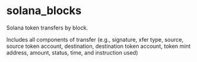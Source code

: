 # solana_blocks

Solana token transfers by block.

Includes all components of transfer (e.g., signature, xfer type, source, source token account, destination, destination token account, token mint address, amount, status, time, and instruction used)
